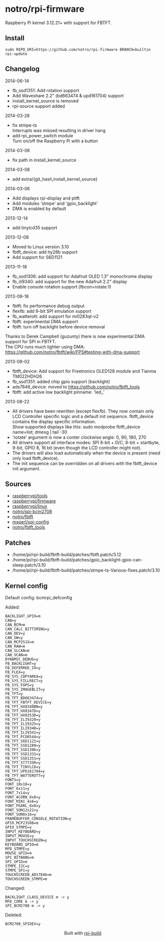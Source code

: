 notro/rpi-firmware
==========

Raspberry Pi kernel 3.12.21+ with support for FBTFT.

Install
-------

```text
sudo REPO_URI=https://github.com/notro/rpi-firmware BRANCH=builtin rpi-update
```



Changelog
---------
2014-06-14
* fb_ssd1351: Add rotation support
* Add Waveshare 2.2" (bd663474 & upd161704) support
* install_kernel_source is removed
* rpi-source support added

2014-03-28
* fix stmpe-ts  
  Interrupts was missed resulting in driver hang
* add rpi_power_switch module  
  Turn on/off the Raspberry Pi with a button

2014-03-08
* fix path in install_kernel_source

2014-03-08
* add extra/{git_hash,install_kernel_source} 

2014-03-06
* Add displays rpi-display and pitft
* Add modules 'stmpe' and 'gpio_backlight'
* DMA is enabled by default

2013-12-14
* add tinylcd35 support

2013-12-08
* Moved to Linux version 3.10
* fbtft_device: add hy28b support
* Add support for S6D1121

2013-11-18
* fb_ssd1306: add support for Adafruit OLED 1.3" monochrome display
* fb_ili9340: add support for the new Adafruit 2.2" display
* Enable console rotation support (fbcon=rotate:1)

2013-09-18
* fbtft: fix performance debug output
* flexfb: add 9-bit SPI emulation support
* fb_watterott: add support for mi0283qt-v2
* fbtft: experimental DMA support
* fbtft: turn off backlight before device removal

Thanks to Derek Campbell (guzunty) there is now experimental DMA support for SPI in FBTFT.  
The CPU runs much lighter using DMA:  https://github.com/notro/fbtft/wiki/FPS#testing-with-dma-support

2013-09-02
* fbtft_device: Add support for Freetronics OLED128 module and Tianma TM022HDH26
* fb_ssd1351: added chip gpio support (backlight)
* ads7846_device: moved to https://github.com/notro/fbtft_tools
* fbtft: add active low backlight pinname: 'led_'

2013-08-22
* All drivers have been rewritten (except flexfb). They now contain only LCD Controller specific logic and a default init sequence. fbtft_device contains the display specific information.  
  Show supported displays like this: sudo modprobe fbtft_device name=list; dmesg | tail -30
* 'rotate' argument is now a conter clockwise angle: 0, 90, 180, 270
* All drivers support all interface modes: SPI 8-bit + D/C, 8-bit + startbyte, 9-bit, GPIO 8, 16 bit (even though the LCD controller might not).
* The drivers will also load automatically when the device is present (need only load fbtft_device).
* The init sequence can be overridden on all drivers with the fbtft_device init argument.



Sources
-------
* [raspberrypi/tools](https://github.com/raspberrypi/tools/archive/108317fde2ffb56d1dc7f14ac69c42f34a49342a.tar.gz)
* [raspberrypi/firmware](https://github.com/raspberrypi/firmware/archive/e45a4a25cd6ec19912de3310194ebaf8f02676f6.tar.gz)
* [raspberrypi/linux](https://github.com/raspberrypi/linux/archive/342abe67d0e1f12eae17562bfe7615143d2618d1.tar.gz)
* [notro/spi-bcm2708](https://github.com/notro/spi-bcm2708/archive/1ca01f95d00ab0aae1a07ab5cf18f1090d6981fe.tar.gz)
* [notro/fbtft](https://github.com/notro/fbtft/archive/b0503147c90869341905509c37d7ce866e7832a7.tar.gz)
* [msperl/spi-config](https://github.com/msperl/spi-config/archive/878f592626db291b3a62b5054278c95e92bc0b39.tar.gz)
* [notro/fbtft_tools](https://github.com/notro/fbtft_tools/archive/de14557bae567e80f7a5a41a79e8cc1b0c7d99fd.tar.gz)


Patches
--------
* /home/pi/rpi-build/fbtft-build/patches/fbtft.patch/3.12
* /home/pi/rpi-build/fbtft-build/patches/gpio_backlight-gpio-can-sleep.patch/3.10
* /home/pi/rpi-build/fbtft-build/patches/stmpe-ts-Various-fixes.patch/3.10


Kernel config
-------------
Default config: bcmrpi_defconfig



Added:
```text
BACKLIGHT_GPIO=m
CAN=y
CAN_BCM=m
CAN_CALC_BITTIMING=y
CAN_DEV=y
CAN_GW=y
CAN_MCP251X=m
CAN_RAW=m
CAN_SLCAN=m
CAN_VCAN=m
DYNAMIC_DEBUG=y
FB_BACKLIGHT=y
FB_DEFERRED_IO=y
FB_FLEX=y
FB_SYS_COPYAREA=y
FB_SYS_FILLRECT=y
FB_SYS_FOPS=y
FB_SYS_IMAGEBLIT=y
FB_TFT=y
FB_TFT_BD663474=y
FB_TFT_FBTFT_DEVICE=y
FB_TFT_HX8340BN=y
FB_TFT_HX8347D=y
FB_TFT_HX8353D=y
FB_TFT_ILI9320=y
FB_TFT_ILI9325=y
FB_TFT_ILI9340=y
FB_TFT_ILI9341=y
FB_TFT_PCD8544=y
FB_TFT_S6D1121=y
FB_TFT_SSD1289=y
FB_TFT_SSD1306=y
FB_TFT_SSD1331=y
FB_TFT_SSD1351=y
FB_TFT_ST7735R=y
FB_TFT_TINYLCD=y
FB_TFT_UPD161704=y
FB_TFT_WATTEROTT=y
FONTS=y
FONT_10x18=y
FONT_6x11=y
FONT_7x14=y
FONT_ACORN_8x8=y
FONT_MINI_4x6=y
FONT_PEARL_8x8=y
FONT_SUN12x22=y
FONT_SUN8x16=y
FRAMEBUFFER_CONSOLE_ROTATION=y
GPIO_MCP23S08=m
GPIO_STMPE=y
INPUT_KEYBOARD=y
INPUT_MOUSE=y
INPUT_TOUCHSCREEN=y
KEYBOARD_GPIO=m
MFD_STMPE=y
MOUSE_GPIO=m
SPI_BITBANG=m
SPI_GPIO=m
STMPE_I2C=y
STMPE_SPI=y
TOUCHSCREEN_ADS7846=m
TOUCHSCREEN_STMPE=m
```


Changed:
```text
BACKLIGHT_CLASS_DEVICE m -> y
MFD_CORE m -> y
SPI_BCM2708 m -> y
```


Deleted:
```text
BCM2708_SPIDEV=y
```


<p align="center">Built with <a href="https://github.com/notro/rpi-build/wiki">rpi-build</a></p>
